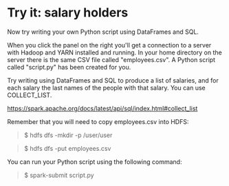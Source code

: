 # Try it: salary holders

Now try writing your own Python script using DataFrames and SQL.

When you click the panel on the right you'll get a connection to a server 
with Hadoop and YARN installed and running. In your home directory on the 
server there is the same CSV file called "employees.csv".  A Python script 
called "script.py" has been created for you.

Try writing using DataFrames and SQL to produce a list of salaries, and 
for each salary the last names of the people with that salary. You can 
use COLLECT_LIST.

https://spark.apache.org/docs/latest/api/sql/index.html#collect_list

Remember that you will need to copy employees.csv into HDFS:

> $ hdfs dfs -mkdir -p /user/user

> $ hdfs dfs -put employees.csv

You can run your Python script using the following command:

> $ spark-submit script.py
